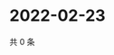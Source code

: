 # 2022-02-23

共 0 条

<!-- BEGIN WEIBO -->
<!-- 最后更新时间 Wed Feb 23 2022 17:09:15 GMT+0800 (China Standard Time) -->

<!-- END WEIBO -->

